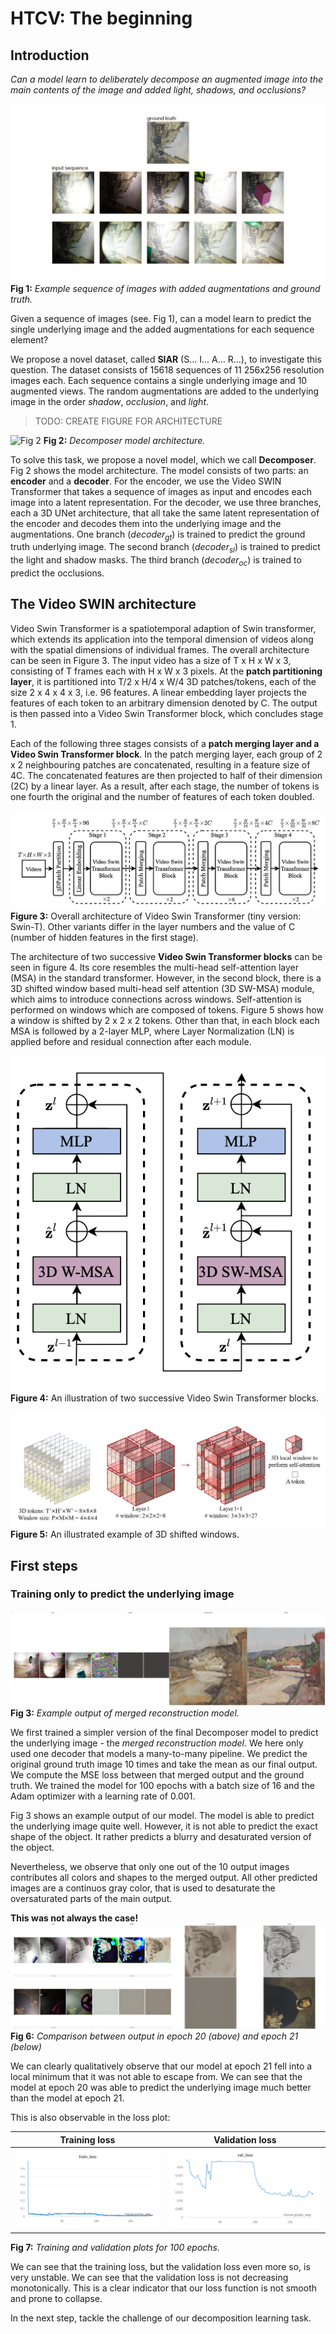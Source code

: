 # HTCV: The beginning

## Introduction

*Can a model learn to deliberately decompose an augmented image into the main contents of the image and added light, shadows, and occlusions?*

![Fig 1](figures/Example_Sequence.png)
**Fig 1:** *Example sequence of images with added augmentations and ground truth.*

Given a sequence of images (see. Fig 1), can a model learn to predict the single underlying image and the added augmentations for each sequence element?

We propose a novel dataset, called **SIAR** (S... I... A... R...), to investigate this question.
The dataset consists of 15618 sequences of 11 256x256 resolution images each.
Each sequence contains a single underlying image and 10 augmented views.
The random augmentations are added to the underlying image in the order *shadow*, *occlusion*, and *light*.

> TODO: CREATE FIGURE FOR ARCHITECTURE

![Fig 2](figures/Decomposer.png)
**Fig 2:** *Decomposer model architecture.*

To solve this task, we propose a novel model, which we call **Decomposer**.
Fig 2 shows the model architecture.
The model consists of two parts: an **encoder** and a **decoder**.
For the encoder, we use the Video SWIN Transformer that takes a sequence of images as input and encodes each image into a latent representation.
For the decoder, we use three branches, each a 3D UNet architecture, that all take the same latent representation of the encoder and decodes them into the underlying image and the augmentations.
One branch ($decoder_{gt}$) is trained to predict the ground truth underlying image.
The second branch ($decoder_{sl}$) is trained to predict the light and shadow masks.
The third branch ($decoder_{oc}$) is trained to predict the occlusions.

## The Video SWIN architecture
Video Swin Transformer is a spatiotemporal adaption of Swin transformer, which extends its application into the temporal dimension of videos along with the spatial dimensions of individual frames. The overall architecture can be seen in Figure 3. The input video has a size of T x H x W x 3, consisting of T frames each with H x W x 3 pixels. At the **patch partitioning layer**, it is partitioned into T/2 x H/4 x W/4 3D patches/tokens, each of the size 2 x 4 x 4 x 3, i.e. 96 features. A linear embedding layer projects the features of each token to an arbitrary dimension denoted by C. The output is then passed into a Video Swin Transformer block, which concludes stage 1. 

Each of the following three stages consists of a **patch merging layer and a Video Swin Transformer block**. In the patch merging layer, each group of 2 x 2 neighbouring patches are concatenated, resulting in a feature size of 4C. The concatenated features are then projected to half of their dimension (2C) by a linear layer. As a result, after each stage, the number of tokens is one fourth the original and the number of features of each token doubled. 

![Fig. 3](figures/1-The_Beginning/video_swin.png)
**Figure 3:** Overall architecture of Video Swin Transformer (tiny version: Swin-T). Other variants differ in the layer numbers and the value of C (number of hidden features in the first stage).

The architecture of two successive **Video Swin Transformer blocks** can be seen in figure 4. Its core resembles the multi-head self-attention layer (MSA) in the standard transformer. However, in the second block, there is a 3D shifted window based multi-head self attention (3D SW-MSA) module, which aims to introduce connections across windows. Self-attention is performed on windows which are composed of tokens. Figure 5 shows how a window is shifted by 2 x 2 x 2 tokens. Other than that, in each block each MSA is followed by a 2-layer MLP, where Layer Normalization (LN) is applied before and residual connection after each module.

![Fig. 4](figures/1-The_Beginning/vst_blocks.png)
**Figure 4:** An illustration of two successive Video Swin Transformer blocks. 

![Fig. 5](figures/1-The_Beginning/sw_msa.png)
**Figure 5:** An illustrated example of 3D shifted windows.

## First steps

### Training only to predict the underlying image

![Fig 3](figures/1-The_Beginning/mergerd_gt_model.png)
**Fig 3:** *Example output of merged reconstruction model.*

We first trained a simpler version of the final Decomposer model to predict the underlying image - the *merged reconstruction model*. We here only used one decoder that models a many-to-many pipeline. We predict the original ground truth image 10 times and take the mean as our final output. We compute the MSE loss between that merged output and the ground truth.
We trained the model for 100 epochs with a batch size of 16 and the Adam optimizer with a learning rate of 0.001.

Fig 3 shows an example output of our model. The model is able to predict the underlying image quite well. However, it is not able to predict the exact shape of the object. It rather predicts a blurry and desaturated version of the object.

Nevertheless, we observe that only one out of the 10 output images contributes all colors and shapes to the merged output. All other predicted images are a continuos gray color, that is used to desaturate the oversaturated parts of the main output.

**This was not always the case!**
![Fig 6](figures/1-The_Beginning/epoch20_vs_epoch21.png)
**Fig 6:** *Comparison between output in epoch 20 (above) and epoch 21 (below)*

We can clearly qualitatively observe that our model at epoch 21 fell into a local minimum that it was not able to escape from. We can see that the model at epoch 20 was able to predict the underlying image much better than the model at epoch 21.

This is also observable in the loss plot:

Training loss              |  Validation loss
:-------------------------:|:-------------------------:
![](figures/1-The_Beginning/train_loss.png)  |  ![](figures/1-The_Beginning/val_loss.png)

**Fig 7:** *Training and validation plots for 100 epochs.*

We can see that the training loss, but the validation loss even more so, is very unstable. We can see that the validation loss is not decreasing monotonically. This is a clear indicator that our loss function is not smooth and prone to collapse.

In the next step, tackle the challenge of our decomposition learning task.